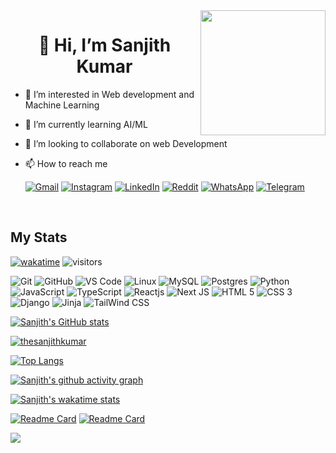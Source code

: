 <img align='right' src='https://user-images.githubusercontent.com/5713670/87202985-820dcb80-c2b6-11ea-9f56-7ec461c497c3.gif' width='200'> 

<h1 align="center">👋 Hi, I’m Sanjith Kumar</h1>

- 👀 I’m interested in Web development and Machine Learning
- 🌱 I’m currently learning AI/ML
- 💞️ I’m looking to collaborate on web Development 
- 📫 How to reach me <br>

  <a href="mailto:sanjithkumar048@gmail.com?subject=from_github">![Gmail](https://img.shields.io/badge/Gmail-D14836?style=for-the-badge&logo=gmail&logoColor=white)</a>
  <a href="https://www.instagram.com/sanjith___kumar">![Instagram](https://img.shields.io/badge/Instagram-%23E4405F.svg?style=for-the-badge&logo=Instagram&logoColor=white)</a>
  <a href="https://www.linkedin.com/in/sanjith-kumar-b8335b191/">![LinkedIn](https://img.shields.io/badge/linkedin-%230077B5.svg?style=for-the-badge&logo=linkedin&logoColor=white)</a>
  <a href="https://www.reddit.com/user/Lopsided_Broccoli_34">![Reddit](https://img.shields.io/badge/Reddit-FF4500?style=for-the-badge&logo=reddit&logoColor=white)<a/>
  <a href="https://wa.me/7204645047">![WhatsApp](https://img.shields.io/badge/WhatsApp-25D366?style=for-the-badge&logo=whatsapp&logoColor=white)</a>
  <a href="https://telegram.me/SANJITH_KUMAR">![Telegram](https://img.shields.io/badge/Telegram-2CA5E0?style=for-the-badge&logo=telegram&logoColor=white)</a>
<!---<code><img height="20" alt="javascript" src="https://raw.githubusercontent.com/github/explore/80688e429a7d4ef2fca1e82350fe8e3517d3494d/topics/javascript/javascript.png"></code>
<code><img height="20" alt="javascript" src="https://raw.githubusercontent.com/github/explore/80688e429a7d4ef2fca1e82350fe8e3517d3494d/topics/typescript/typescript.png"></code>
<code><img height="20" alt="react" src="https://raw.githubusercontent.com/github/explore/80688e429a7d4ef2fca1e82350fe8e3517d3494d/topics/react/react.png"></code> --->
<!-- <p align="left">
<img src="https://raw.githubusercontent.com/devicons/devicon/master/icons/react/react-original-wordmark.svg" alt="react" width="25" height="25" />
<img src="https://raw.githubusercontent.com/devicons/devicon/master/icons/bootstrap/bootstrap-plain.svg" alt="bootstrap" width="25" height="25" />
<img src="https://camo.githubusercontent.com/eab4e3fe8ddae86bac8e286b490019fa69a2f57daf01ffeb38d24b2bb32d7e1c/68747470733a2f2f63646e2e776f726c64766563746f726c6f676f2e636f6d2f6c6f676f732f7461696c77696e646373732e737667" alt="tailwindcss" width="25" height="25" />
<img src="https://raw.githubusercontent.com/devicons/devicon/master/icons/css3/css3-original-wordmark.svg" alt="css3" width="25" height="25" />
<img src="https://raw.githubusercontent.com/devicons/devicon/master/icons/javascript/javascript-original.svg" alt="javascript" width="25" height="25" />
<img src="https://raw.githubusercontent.com/devicons/devicon/master/icons/typescript/typescript-original.svg" alt="typescript" width="25" height="25" />
<img src="https://raw.githubusercontent.com/devicons/devicon/master/icons/mysql/mysql-original-wordmark.svg" alt="mysql" width="25" height="25" />
<img src="https://raw.githubusercontent.com/devicons/devicon/master/icons/python/python-original-wordmark.svg" alt="python" width="25" height="25" />
<img src="https://raw.githubusercontent.com/devicons/devicon/master/icons/docker/docker-original.svg" alt="Docker" width="25" height="25" />
</p> -->
<br>
<!-- <img align="right" src="https://media1.giphy.com/media/13HgwGsXF0aiGY/giphy.gif" /> -->
  
## My Stats

[![wakatime](https://wakatime.com/badge/user/ddf14465-c881-4ebe-ba15-7d5f683686e4.svg)](https://wakatime.com/@ddf14465-c881-4ebe-ba15-7d5f683686e4)
![visitors](https://visitor-badge.glitch.me/badge?page_id=53137451d&left_color=gray&right_color=blue)

![Git](https://img.shields.io/badge/-Git-black?style=flat-square&logo=git)
![GitHub](https://img.shields.io/badge/-GitHub-181717?style=flat-square&logo=github)
![VS Code](https://img.shields.io/badge/-VS%20Code-007ACC?style=flat-square&logo=visual-studio-code) 
![Linux](https://img.shields.io/badge/Linux-black?style=flat-square&logo=linux)
![MySQL](https://img.shields.io/badge/-MySQL-black?style=flat-square&logo=mysql)
![Postgres](https://img.shields.io/badge/postgres-black?style=flat-square&logo=postgresql)
![Python](https://img.shields.io/badge/-Python-black?style=flat-square&logo=Python)
![JavaScript](https://img.shields.io/badge/-Javascript-black?style=flat-square&logo=Javascript)
![TypeScript](https://img.shields.io/badge/-Typescript-black?style=flat-square&logo=Typescript)
![Reactjs](https://img.shields.io/badge/-ReactJs-black?logo=react)
![Next JS](https://img.shields.io/badge/NextJs-black?style=flas-square&logo=next.js)
![HTML 5](https://img.shields.io/badge/HTML5-black?logo=html5)
![CSS 3](https://img.shields.io/badge/CSS3-black?logo=css3)
![Django](https://img.shields.io/badge/Django-black?logo=django)
![Jinja](https://img.shields.io/badge/jinja-black?style=flat-square&logo=jinja)
![TailWind CSS](https://img.shields.io/badge/Tailwind_CSS-black?logo=tailwind-css)

[![Sanjith's GitHub stats](https://github-readme-stats.vercel.app/api?username=thesanjithkumar&show_icons=true&theme=dark&count_private=true&hide_border=true)](https://github.com/thesanjithkumar)

<a href="https://github.com/thesanjithkumar"><p><img align="center" src="https://github-readme-streak-stats.herokuapp.com/?user=thesanjithkumar&count_private=true&theme=dark&hide_border=true" alt="thesanjithkumar" /></p></a>

[![Top Langs](https://github-readme-stats.vercel.app/api/top-langs/?username=thesanjithkumar&layout=compact&theme=dark)](https://github.com/thesanjithkumar)  
  
[![Sanjith's github activity graph](https://activity-graph.herokuapp.com/graph?username=thesanjithkumar&bg_color=151515&color=e4e2e2&line=79fe96&point=e4e4e4&area=true&area_color=fad39d&hide_border=true)](https://github.com/thesanjithkumar)  


[![Sanjith's wakatime stats](https://github-readme-stats.vercel.app/api/wakatime?username=sanjithkumar&show_icons=true&theme=dark&layout=compact&hide_border=true)](https://github.com/thesanjithkumar)

[![Readme Card](https://github-readme-stats.vercel.app/api/pin/?username=thesanjithkumar&repo=react-clone-hennacrafts&show_icons=true&theme=dark&hide_border=true)](https://github.com/thesanjithkumar/react-clone-hennacrafts)
[![Readme Card](https://github-readme-stats.vercel.app/api/pin/?username=thesanjithkumar&repo=Site-For-Web-Developing&show_icons=true&theme=dark&hide_border=true)](https://github.com/thesanjithkumar/Site-For-Web-Developing)

<img src="https://github-profile-trophy.vercel.app/?username=thesanjithkumar&column=6&rank=SSS,SS,S,AAA,AA,A&theme=dark">
<!-- ![Progress Bar CI](https://github.com/thesanjithkumar/thsanjithkumar/workflows/Progress%20Bar%20CI/badge.svg) -->


<!---
thesanjithkumar/thesanjithkumar is a ✨ special ✨ repository because its `README.md` (this file) appears on your GitHub profile.
You can click the Preview link to take a look at your changes.
--->
